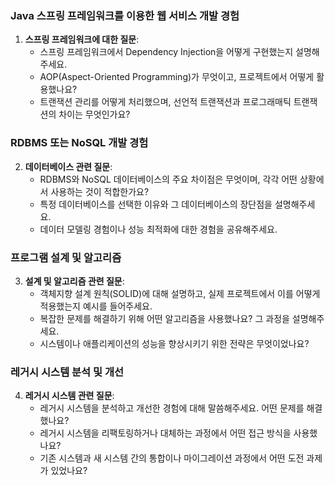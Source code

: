 ### Java 스프링 프레임워크를 이용한 웹 서비스 개발 경험
1. **스프링 프레임워크에 대한 질문**:
   - 스프링 프레임워크에서 Dependency Injection을 어떻게 구현했는지 설명해주세요.
   - AOP(Aspect-Oriented Programming)가 무엇이고, 프로젝트에서 어떻게 활용했나요?
   - 트랜잭션 관리를 어떻게 처리했으며, 선언적 트랜잭션과 프로그래매틱 트랜잭션의 차이는 무엇인가요?

### RDBMS 또는 NoSQL 개발 경험
2. **데이터베이스 관련 질문**:
   - RDBMS와 NoSQL 데이터베이스의 주요 차이점은 무엇이며, 각각 어떤 상황에서 사용하는 것이 적합한가요?
   - 특정 데이터베이스를 선택한 이유와 그 데이터베이스의 장단점을 설명해주세요.
   - 데이터 모델링 경험이나 성능 최적화에 대한 경험을 공유해주세요.

### 프로그램 설계 및 알고리즘
3. **설계 및 알고리즘 관련 질문**:
   - 객체지향 설계 원칙(SOLID)에 대해 설명하고, 실제 프로젝트에서 이를 어떻게 적용했는지 예시를 들어주세요.
   - 복잡한 문제를 해결하기 위해 어떤 알고리즘을 사용했나요? 그 과정을 설명해주세요.
   - 시스템이나 애플리케이션의 성능을 향상시키기 위한 전략은 무엇이었나요?

### 레거시 시스템 분석 및 개선
4. **레거시 시스템 관련 질문**:
   - 레거시 시스템을 분석하고 개선한 경험에 대해 말씀해주세요. 어떤 문제를 해결했나요?
   - 레거시 시스템을 리팩토링하거나 대체하는 과정에서 어떤 접근 방식을 사용했나요?
   - 기존 시스템과 새 시스템 간의 통합이나 마이그레이션 과정에서 어떤 도전 과제가 있었나요?
